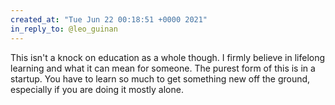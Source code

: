 ```yaml
---
created_at: "Tue Jun 22 00:18:51 +0000 2021"
in_reply_to: @leo_guinan
---
```


This isn't a knock on education as a whole though. I firmly believe in lifelong learning and what it can mean for someone. The purest form of this is in a startup. You have to learn so much to get something new off the ground, especially if you are doing it mostly alone.